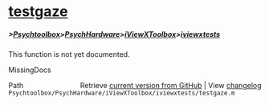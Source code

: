 # [testgaze](testgaze)
##### >[Psychtoolbox](Psychtoolbox)>[PsychHardware](PsychHardware)>[iViewXToolbox](iViewXToolbox)>[iviewxtests](iviewxtests)

This function is not yet documented.


 MissingDocs



<div class="code_header" style="text-align:right;">
  <span style="float:left;">Path&nbsp;&nbsp;</span> <span class="counter">Retrieve <a href=
  "https://raw.github.com/Psychtoolbox-3/Psychtoolbox-3/beta/Psychtoolbox/PsychHardware/iViewXToolbox/iviewxtests/testgaze.m">current version from GitHub</a> | View <a href=
  "https://github.com/Psychtoolbox-3/Psychtoolbox-3/commits/beta/Psychtoolbox/PsychHardware/iViewXToolbox/iviewxtests/testgaze.m">changelog</a></span>
</div>
<div class="code">
  <code>Psychtoolbox/PsychHardware/iViewXToolbox/iviewxtests/testgaze.m</code>
</div>

